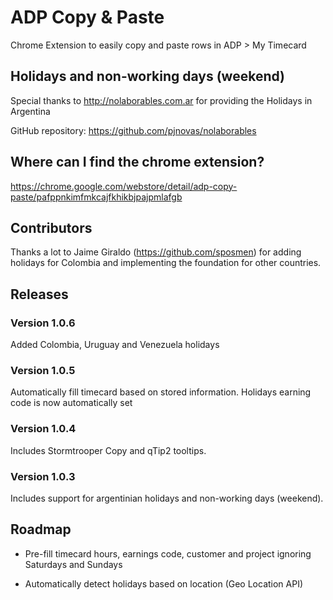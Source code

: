# ADP Copy & Paste

Chrome Extension to easily copy and paste rows in ADP > My Timecard

## Holidays and non-working days (weekend)

Special thanks to http://nolaborables.com.ar for providing the Holidays in Argentina

GitHub repository: https://github.com/pjnovas/nolaborables

## Where can I find the chrome extension?

https://chrome.google.com/webstore/detail/adp-copy-paste/pafppnkimfmkcajfkhikbjpajpmlafgb

## Contributors

Thanks a lot to Jaime Giraldo (https://github.com/sposmen) for adding holidays for Colombia and implementing the foundation for other countries.

## Releases

### Version 1.0.6
Added Colombia, Uruguay and Venezuela holidays

### Version 1.0.5
Automatically fill timecard based on stored information. Holidays earning code is now automatically set

### Version 1.0.4

Includes Stormtrooper Copy and qTip2 tooltips.

### Version 1.0.3

Includes support for argentinian holidays and non-working days (weekend).

## Roadmap

* Pre-fill timecard hours, earnings code, customer and project ignoring Saturdays and Sundays

* Automatically detect holidays based on location (Geo Location API)